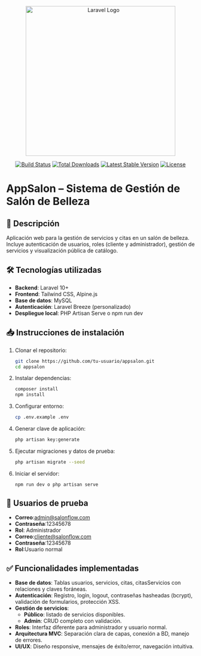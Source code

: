 <p align="center"><a href="https://laravel.com" target="_blank"><img src="https://raw.githubusercontent.com/laravel/art/master/logo-lockup/5%20SVG/2%20CMYK/1%20Full%20Color/laravel-logolockup-cmyk-red.svg" width="400" alt="Laravel Logo"></a></p>

<p align="center">
<a href="https://github.com/laravel/framework/actions"><img src="https://github.com/laravel/framework/workflows/tests/badge.svg" alt="Build Status"></a>
<a href="https://packagist.org/packages/laravel/framework"><img src="https://img.shields.io/packagist/dt/laravel/framework" alt="Total Downloads"></a>
<a href="https://packagist.org/packages/laravel/framework"><img src="https://img.shields.io/packagist/v/laravel/framework" alt="Latest Stable Version"></a>
<a href="https://packagist.org/packages/laravel/framework"><img src="https://img.shields.io/packagist/l/laravel/framework" alt="License"></a>
</p>

# AppSalon – Sistema de Gestión de Salón de Belleza  


## 🎯 Descripción
Aplicación web para la gestión de servicios y citas en un salón de belleza. Incluye autenticación de usuarios, roles (cliente y administrador), gestión de servicios y visualización pública de catálogo.

## 🛠️ Tecnologías utilizadas
- **Backend**: Laravel 10+
- **Frontend**: Tailwind CSS, Alpine.js
- **Base de datos**: MySQL
- **Autenticación**: Laravel Breeze (personalizado)
- **Despliegue local**: PHP Artisan Serve o npm run dev

## 📥 Instrucciones de instalación

1. Clonar el repositorio:
   ```bash
   git clone https://github.com/tu-usuario/appsalon.git
   cd appsalon
2. Instalar dependencias:
   ```bash
   composer install
   npm install
3. Configurar entorno:
   ```bash
   cp .env.example .env
4. Generar clave de aplicación:
   ```bash
   php artisan key:generate
5. Ejecutar migraciones y datos de prueba:
   ```bash
   php artisan migrate --seed
6. Iniciar el servidor:
   ```bash
   npm run dev o php artisan serve
## 👤 Usuarios de prueba
- **Correo**:admin@salonflow.com
- **Contraseña**:12345678
- **Rol**: Administrador
- **Correo**:cliente@salonflow.com
- **Contraseña**:12345678
- **Rol**:Usuario normal
## ✅ Funcionalidades implementadas
- **Base de datos**: Tablas usuarios, servicios, citas, citasServicios con relaciones y claves foráneas.
- **Autenticación**: Registro, login, logout, contraseñas hasheadas (bcrypt), validación de formularios, protección XSS.
- **Gestión de servicios**:
    - **Público**: listado de servicios disponibles.
    - **Admin**: CRUD completo con validación.
- **Roles**: Interfaz diferente para administrador y usuario normal.
- **Arquitectura MVC**: Separación clara de capas, conexión a BD, manejo de errores.
- **UI/UX**: Diseño responsive, mensajes de éxito/error, navegación intuitiva.
